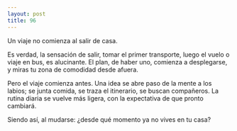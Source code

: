 ```yaml
---
layout: post
title: 96
---
```


Un viaje no comienza al salir de casa.

Es verdad, la sensación de salir, tomar el primer transporte, luego el vuelo o viaje en bus, es alucinante. El plan, de haber uno, comienza a desplegarse, y miras tu zona de comodidad desde afuera.

Pero el viaje comienza antes. Una idea se abre paso de la mente a los labios; se junta comida, se traza el itinerario, se buscan compañeros. La rutina diaria se vuelve más ligera, con la expectativa de que pronto cambiará.

Siendo así, al mudarse: ¿desde qué momento ya no vives en tu casa?

